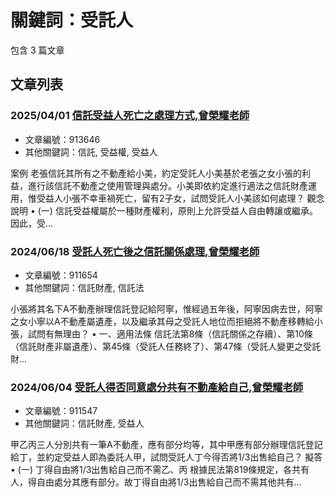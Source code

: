 # 關鍵詞：受託人

包含 3 篇文章

## 文章列表

### 2025/04/01 [信託受益人死亡之處理方式,曾榮耀老師](../../articles/913646_%E4%BF%A1%E8%A8%97%E5%8F%97%E7%9B%8A%E4%BA%BA%E6%AD%BB%E4%BA%A1%E4%B9%8B%E8%99%95%E7%90%86%E6%96%B9%E5%BC%8F%2C%E6%9B%BE%E6%A6%AE%E8%80%80%E8%80%81%E5%B8%AB.md)
- 文章編號：913646
- 其他關鍵詞：信託, 受益權, 受益人

案例 老張信託其所有之不動產給小美，約定受託人小美基於老張之女小張的利益，進行該信託不動產之使用管理與處分。小美即依約定進行適法之信託財產運用，惟受益人小張不幸車禍死亡，留有2子女，試問受託人小美該如何處理？ 觀念說明 • (一) 信託受益權屬於一種財產權利，原則上允許受益人自由轉讓或繼承。因此，受...

### 2024/06/18 [受託人死亡後之信託關係處理,曾榮耀老師](../../articles/911654_%E5%8F%97%E8%A8%97%E4%BA%BA%E6%AD%BB%E4%BA%A1%E5%BE%8C%E4%B9%8B%E4%BF%A1%E8%A8%97%E9%97%9C%E4%BF%82%E8%99%95%E7%90%86%2C%E6%9B%BE%E6%A6%AE%E8%80%80%E8%80%81%E5%B8%AB.md)
- 文章編號：911654
- 其他關鍵詞：信託財產, 信託法

小張將其名下A不動產辦理信託登記給阿寧，惟經過五年後，阿寧因病去世，阿寧之女小寧以A不動產屬遺產，以及繼承其母之受託人地位而拒絕將不動產移轉給小張，試問有無理由？ • 一、適用法條 信託法第8條（信託關係之存續）、第10條（信託財產非屬遺產）、第45條（受託人任務終了）、第47條（受託人變更之受託財...

### 2024/06/04 [受託人得否同意處分共有不動產給自己,曾榮耀老師](../../articles/911547_%E5%8F%97%E8%A8%97%E4%BA%BA%E5%BE%97%E5%90%A6%E5%90%8C%E6%84%8F%E8%99%95%E5%88%86%E5%85%B1%E6%9C%89%E4%B8%8D%E5%8B%95%E7%94%A2%E7%B5%A6%E8%87%AA%E5%B7%B1%2C%E6%9B%BE%E6%A6%AE%E8%80%80%E8%80%81%E5%B8%AB.md)
- 文章編號：911547
- 其他關鍵詞：信託財產, 受益人

甲乙丙三人分別共有一筆A不動產，應有部分均等，其中甲應有部分辦理信託登記給丁，並約定受益人即為委託人甲，試問受託人丁今得否將1/3出售給自己？ 擬答 • (一) 丁得自由將1/3出售給自己而不需乙、丙 根據民法第819條規定，各共有人，得自由處分其應有部分。故丁得自由將1/3出售給自己而不需其他共有...
